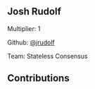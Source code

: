 
## Josh Rudolf
Multiplier: 1

Github: [@jrudolf](https://github.com/jrudolf)

Team: Stateless Consensus

## Contributions
